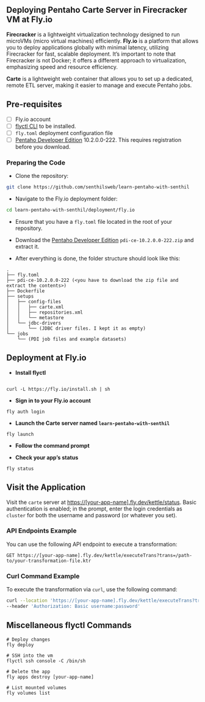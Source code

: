 ## Deploying Pentaho Carte Server in Firecracker VM at Fly.io

**Firecracker** is a lightweight virtualization technology designed to run microVMs (micro virtual machines) efficiently. **Fly.io** is a platform that allows you to deploy applications globally with minimal latency, utilizing Firecracker for fast, scalable deployment. It’s important to note that Firecracker is not Docker; it offers a different approach to virtualization, emphasizing speed and resource efficiency.

**Carte** is a lightweight web container that allows you to set up a dedicated, remote ETL server, making it easier to manage and execute Pentaho jobs.

## Pre-requisites

- [ ] Fly.io account
- [ ] [flyctl CLI](https://fly.io/docs/getting-started/launch/) to be installed.
- [ ] `fly.toml` deployment configuration file
- [ ] [Pentaho Developer Edition](https://pentaho.com/pentaho-developer-edition/#communityProducts) 10.2.0.0-222. This requires registration before you download.

### Preparing the Code

- Clone the repository: 

```bash
git clone https://github.com/senthilsweb/learn-pentaho-with-senthil
```

- Navigate to the Fly.io deployment folder:

```bash
cd learn-pentaho-with-senthil/deployment/fly.io
```

- Ensure that you have a `fly.toml` file located in the root of your repository.

- Download the [Pentaho Developer Edition](https://pentaho.com/pentaho-developer-edition/#communityProducts) `pdi-ce-10.2.0.0-222.zip` and extract it.

- After everything is done, the folder structure should look like this:

```
.
├── fly.toml
├── pdi-ce-10.2.0.0-222 (<you have to download the zip file and extract the contents>)
├── Dockerfile
├── setups
│   ├── config-files
│   │   ├── carte.xml
│   │   ├── repositories.xml
│   │   └── metastore
│   └── jdbc-drivers
│       └── (JDBC driver files. I kept it as empty)
└── jobs
    └── (PDI job files and example datasets)
```

## Deployment at Fly.io

- **Install flyctl**
```

curl -L https://fly.io/install.sh | sh
```
- **Sign in to your Fly.io account**
```
fly auth login
```
- **Launch the Carte server named `learn-pentaho-with-senthil`**
```
fly launch
```
- **Follow the command prompt**

- **Check your app’s status**
```
fly status
```

## Visit the Application 

Visit the `carte` server at [https://[your-app-name].fly.dev/kettle/status](https://[your-app-name].fly.dev/kettle/status/). Basic authentication is enabled; in the prompt, enter the login credentials as `cluster` for both the username and password (or whatever you set).

### API Endpoints Example

You can use the following API endpoint to execute a transformation:

```
GET https://[your-app-name].fly.dev/kettle/executeTrans?trans=/path-to/your-transformation-file.ktr
```

### Curl Command Example

To execute the transformation via `curl`, use the following command:

```bash
curl --location 'https://[your-app-name].fly.dev/kettle/executeTrans?trans=/path-to/your-transformation-file.ktr' \
--header 'Authorization: Basic username:password'
```

## Miscellaneous flyctl Commands

```
# Deploy changes
fly deploy

# SSH into the vm
flyctl ssh console -C /bin/sh   

# Delete the app
fly apps destroy [your-app-name]

# List mounted volumes
fly volumes list      
```